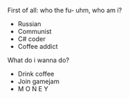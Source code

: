 First of all: who the fu- uhm, who am i?
- Russian
- Communist
- C# coder
- Coffee addict

What do i wanna do?
- Drink coffee
- Join gamejam
- M O N E Y
